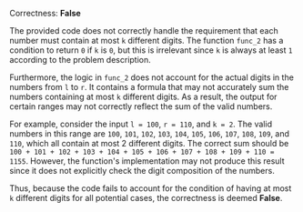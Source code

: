 Correctness: **False**

The provided code does not correctly handle the requirement that each number must contain at most `k` different digits. The function `func_2` has a condition to return `0` if `k` is `0`, but this is irrelevant since `k` is always at least `1` according to the problem description.

Furthermore, the logic in `func_2` does not account for the actual digits in the numbers from `l` to `r`. It contains a formula that may not accurately sum the numbers containing at most `k` different digits. As a result, the output for certain ranges may not correctly reflect the sum of the valid numbers.

For example, consider the input `l = 100`, `r = 110`, and `k = 2`. The valid numbers in this range are `100`, `101`, `102`, `103`, `104`, `105`, `106`, `107`, `108`, `109`, and `110`, which all contain at most 2 different digits. The correct sum should be `100 + 101 + 102 + 103 + 104 + 105 + 106 + 107 + 108 + 109 + 110 = 1155`. However, the function's implementation may not produce this result since it does not explicitly check the digit composition of the numbers.

Thus, because the code fails to account for the condition of having at most `k` different digits for all potential cases, the correctness is deemed **False**.